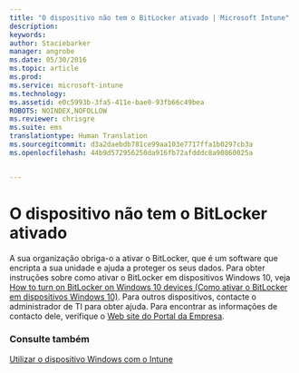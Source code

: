 ```yaml
---
title: "O dispositivo não tem o BitLocker ativado | Microsoft Intune"
description: 
keywords: 
author: Staciebarker
manager: angrobe
ms.date: 05/30/2016
ms.topic: article
ms.prod: 
ms.service: microsoft-intune
ms.technology: 
ms.assetid: e0c5993b-3fa5-411e-bae0-93fb66c49bea
ROBOTS: NOINDEX,NOFOLLOW
ms.reviewer: chrisgre
ms.suite: ems
translationtype: Human Translation
ms.sourcegitcommit: d3a2daebdb781ce99aa103e7717ffa1b0297cb3a
ms.openlocfilehash: 44b9d572956250da916fb72afdddc8a90860025a


---
```



# O dispositivo não tem o BitLocker ativado

A sua organização obriga-o a ativar o BitLocker, que é um software que encripta a sua unidade e ajuda a proteger os seus dados. Para obter instruções sobre como ativar o BitLocker em dispositivos Windows 10, veja [How to turn on BitLocker on Windows 10 devices (Como ativar o BitLocker em dispositivos Windows 10)](https://gallery.technet.microsoft.com/How-to-turn-on-BitLocker-34294d3d). Para outros dispositivos, contacte o administrador de TI para obter ajuda. Para encontrar as informações de contacto dele, verifique o [Web site do Portal da Empresa](http://portal.manage.microsoft.com).

### Consulte também
[Utilizar o dispositivo Windows com o Intune](using-your-windows-device-with-intune.md)



<!--HONumber=Aug16_HO4-->


